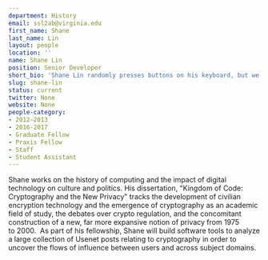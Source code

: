 ```yaml
---
department: History
email: ssl2ab@virginia.edu
first_name: Shane
last_name: Lin
layout: people
location: ''
name: Shane Lin
position: Senior Developer
short_bio: 'Shane Lin randomly presses buttons on his keyboard, but we live in a universe where this results in mostly compilable code.'
slug: shane-lin
status: current
twitter: None
website: None
people-category:
- 2012–2013
- 2016-2017
- Graduate Fellow
- Praxis Fellow
- Staff
- Student Assistant
---
```


Shane works on the history of computing and the impact of digital technology on culture and politics. His dissertation, "Kingdom of Code: Cryptography and the New Privacy" tracks the development of civilian encryption technology and the emergence of cryptography as an academic field of study, the debates over crypto regulation, and the concomitant construction of a new, far more expansive notion of privacy from 1975 to 2000.  As part of his fellowship, Shane will build software tools to analyze a large collection of Usenet posts relating to cryptography in order to uncover the flows of influence between users and across subject domains.
